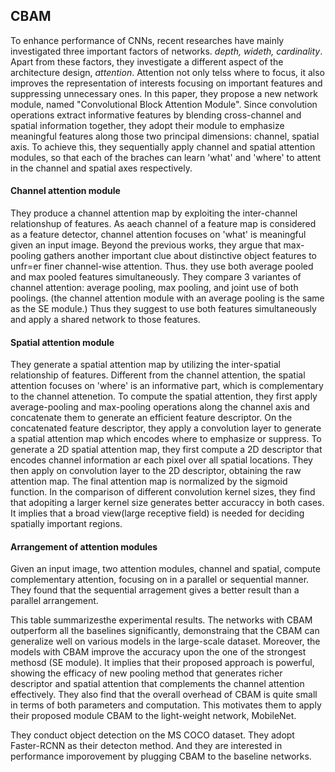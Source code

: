 ## CBAM


To enhance performance of CNNs, recent researches have mainly investigated three important factors of networks. _depth, wideth, cardinality_. Apart from  these factors, they investigate a different aspect of the architecture design, _attention_. Attention not only telss where to focus, it also improves the representation of interests focusing on important features and suppressing unnecessary ones. In this paper, they propose a new network module, named "Convolutional Block Attention Module". Since convolution operations extract informative features by blending cross-channel and spatial information together, they adopt their module to emphasize meaningful features along those two principal dimensions: channel, spatial axis. To achieve this, they sequentially apply channel and spatial attention modules, so that each of the braches can learn 'what' and 'where' to attent in the channel and spatial axes respectively.

#### Channel attention module

They produce a channel attention map by exploiting the inter-channel relationshup of features. As aeach channel of a feature map is considered as a feature detector, channel attention focuses on 'what' is meaningful given an input image. Beyond the previous works, they argue that max-pooling gathers another important clue about distinctive object features to unfr=er finer channel-wise attention. Thus. they use both average pooled and max pooled features simultaneously. They compare 3 variantes of channel attention: average pooling, max pooling, and joint use of both poolings. (the channel attention module with an average pooling is the same as the SE module.) Thus they suggest to use both features simultaneously and apply a shared network to those features.

#### Spatial attention module

They generate a spatial attention map by utilizing the inter-spatial relationship of features. Different from the channel attention, the spatial attention focuses on 'where' is an informative part, which is complementary to the channel attenetion. To compute the spatial attention, they first apply average-pooling and max-pooling operations along the channel axis and concatenate them to generate an efficient feature descriptor. On the concatenated feature descriptor, they apply a convolution layer to generate a spatial attention map which encodes where to emphasize or suppress. To generate a 2D spatial attention map, they first compute a 2D descriptor that encodes channel information ar each pixel over all spatial locations. They then apply on convolution layer to the 2D descriptor, obtaining the raw attention map. The final attention map is normalized by the sigmoid function. In the comparison of different convolution kernel sizes, they find that adopiting a larger kernel size generates better accuraccy in both cases. It implies that a broad view(large receptive field) is needed for deciding spatially important regions.

#### Arrangement of attention modules

Given an input image, two attention modules, channel and spatial, compute complementary attention, focusing on in a parallel or sequential manner. They found that the sequential arragement gives a better result than a parallel arrangement.


This table summarizesthe experimental results. The networks with CBAM outperform all the baselines significantly, demonstraing that the CBAM can generalize well on various models in the large-scale dataset. Moreover, the models with CBAM improve the accuracy upon the one of the strongest methosd (SE module). It implies that their proposed approach is powerful, showing the efficacy of new pooling method that generates richer descriptor and spatial attention that complements the channel attention effectively. They also find that the overall overhead of CBAM is quite small in terms of both parameters and computation. This motivates them to apply their proposed module CBAM to the light-weight network, MobileNet.

They conduct object detection on the MS COCO dataset. They adopt Faster-RCNN as their detecton method. And they are interested in performance imporovement by plugging CBAM to the baseline networks. 
